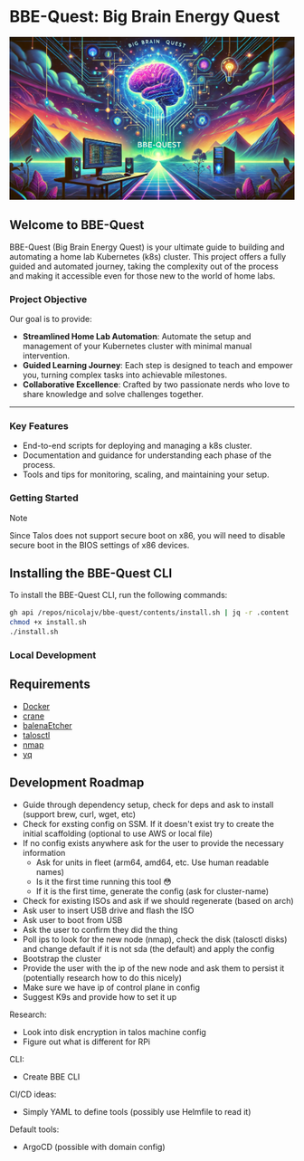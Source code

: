 # BBE-Quest: Big Brain Energy Quest

![BBE-Quest Banner](./assets/banner.webp)

## Welcome to BBE-Quest

BBE-Quest (Big Brain Energy Quest) is your ultimate guide to building and
automating a home lab Kubernetes (k8s) cluster. This project offers a fully
guided and automated journey, taking the complexity out of the process and
making it accessible even for those new to the world of home labs.

### Project Objective

Our goal is to provide:

- **Streamlined Home Lab Automation**: Automate the setup and management of your
  Kubernetes cluster with minimal manual intervention.
- **Guided Learning Journey**: Each step is designed to teach and empower you,
  turning complex tasks into achievable milestones.
- **Collaborative Excellence**: Crafted by two passionate nerds who love to
  share knowledge and solve challenges together.

---

### Key Features

- End-to-end scripts for deploying and managing a k8s cluster.
- Documentation and guidance for understanding each phase of the process.
- Tools and tips for monitoring, scaling, and maintaining your setup.

### Getting Started

> [!NOTE]  
> Since Talos does not support secure boot on x86, you will need to disable
> secure boot in the BIOS settings of x86 devices.

## Installing the BBE-Quest CLI

To install the BBE-Quest CLI, run the following commands:

```bash
gh api /repos/nicolajv/bbe-quest/contents/install.sh | jq -r .content | base64 -d > install.sh
chmod +x install.sh
./install.sh
```

### Local Development

## Requirements

- [Docker](https://docs.docker.com/get-docker/)
- [crane](https://github.com/google/go-containerregistry/blob/main/cmd/crane/README.md)
- [balenaEtcher](https://www.balena.io/etcher/)
- [talosctl](https://www.talos.dev/v1.8/learn-more/talosctl/)
- [nmap](https://nmap.org/)
- [yq](https://mikefarah.gitbook.io/yq/)

## Development Roadmap

- Guide through dependency setup, check for deps and ask to install (support
  brew, curl, wget, etc)
- Check for exsting config on SSM. If it doesn't exist try to create the initial
  scaffolding (optional to use AWS or local file)
- If no config exists anywhere ask for the user to provide the necessary
  information
  - Ask for units in fleet (arm64, amd64, etc. Use human readable names)
  - Is it the first time running this tool 😳
  - If it is the first time, generate the config (ask for cluster-name)
- Check for existing ISOs and ask if we should regenerate (based on arch)
- Ask user to insert USB drive and flash the ISO
- Ask user to boot from USB
- Ask the user to confirm they did the thing
- Poll ips to look for the new node (nmap), check the disk (talosctl disks) and
  change default if it is not sda (the default) and apply the config
- Bootstrap the cluster
- Provide the user with the ip of the new node and ask them to persist it
  (potentially research how to do this nicely)
- Make sure we have ip of control plane in config
- Suggest K9s and provide how to set it up

Research:

- Look into disk encryption in talos machine config
- Figure out what is different for RPi

CLI:

- Create BBE CLI

CI/CD ideas:

- Simply YAML to define tools (possibly use Helmfile to read it)

Default tools:

- ArgoCD (possible with domain config)
